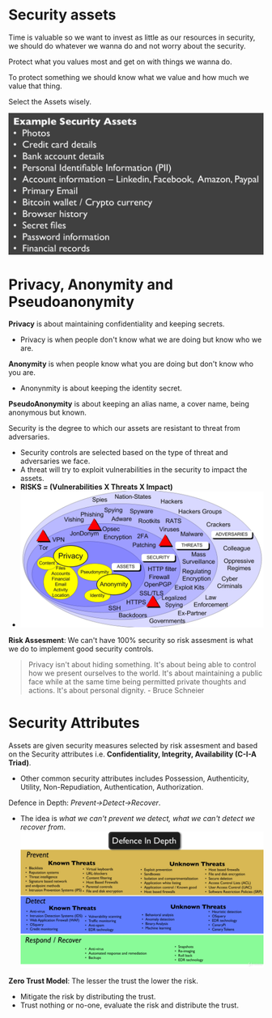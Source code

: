 # **Security assets**

Time is valuable so we want to invest as little as our resources in security, we should do whatever we wanna do and not worry about the security.

Protect what you values most and get on with things we wanna do.

To protect something we should know what we value and how much we value that thing.

Select the Assets wisely.

![Security Asset](../images/security-assets.png "Security Asset")

# **Privacy, Anonymity and Pseudoanonymity**

**Privacy** is about maintaining confidentiality and keeping secrets.

- Privacy is when people don't know what we are doing but know who we are.

**Anonymity** is when people know what you are doing but don't know who you are.

- Anonynmity is about keeping the identity secret.

**PseudoAnonymity** is about keeping an alias name, a cover name, being anonymous but known.

Security is the degree to which our assets are resistant to threat from adversaries.

- Security controls are selected based on the type of threat and adversaries we face.
- A threat will try to exploit vulnerabilities in the security to impact the assets.
- **RISKS = (Vulnerabilities X Threats X Impact)**
- ![Security Model](../images/security-model.png "Security Model")

**Risk Assesment**: We can't have 100% security so risk assesment is what we do to implement good security controls.

> Privacy isn't about hiding something. It's about being able to control how we present ourselves to the world. It's about maintaining a public face while at the same time being permitted private thoughts and actions. It's about personal dignity. - Bruce Schneier

# **Security Attributes**

Assets are given security measures selected by risk assesment and based on the Security attributes i.e. **Confidentiality, Integrity, Availability (C-I-A Triad)**.

- Other common security attributes includes Possession, Authenticity, Utility, Non-Repudiation, Authentication, Authorization.

Defence in Depth: _Prevent->Detect->Recover_.

- The idea is _what we can't prevent we detect, what we can't detect we recover from_.
  ![Defence in depth](../images/defence-in-depth.png "Defence in depth")

**Zero Trust Model**: The lesser the trust the lower the risk.

- Mitigate the risk by distributing the trust.
- Trust nothing or no-one, evaluate the risk and distribute the trust.
